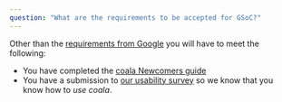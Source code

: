 ```yaml
---
question: "What are the requirements to be accepted for GSoC?"
---
```

Other than the [requirements from Google](https://developers.google.com/open-source/gsoc/faq#what_are_the_eligibility_requirements_for_participation) you will have to meet the following:

* You have completed the [coala Newcomers guide](https://coala.io/newcomer)
* You have a submission to [our usability survey](https://coala.io/usability)
	so we know that you know how to *use coala*.
	